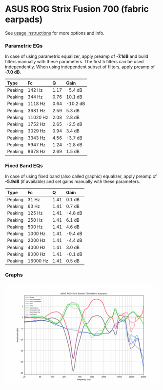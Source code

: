 # ASUS ROG Strix Fusion 700 (fabric earpads)
See [usage instructions](https://github.com/jaakkopasanen/AutoEq#usage) for more options and info.

### Parametric EQs
In case of using parametric equalizer, apply preamp of **-7.1dB** and build filters manually
with these parameters. The first 5 filters can be used independently.
When using independent subset of filters, apply preamp of **-7.0 dB**.

| Type    | Fc       |    Q | Gain     |
|:--------|:---------|:-----|:---------|
| Peaking | 142 Hz   | 1.17 | -5.4 dB  |
| Peaking | 344 Hz   | 0.76 | 10.1 dB  |
| Peaking | 1118 Hz  | 0.64 | -10.2 dB |
| Peaking | 3681 Hz  | 2.59 | 5.3 dB   |
| Peaking | 11020 Hz | 2.08 | 2.8 dB   |
| Peaking | 1752 Hz  | 2.65 | -2.5 dB  |
| Peaking | 3029 Hz  | 0.94 | 3.4 dB   |
| Peaking | 3343 Hz  | 4.56 | -3.7 dB  |
| Peaking | 5947 Hz  | 1.24 | -2.8 dB  |
| Peaking | 8678 Hz  | 2.69 | 1.5 dB   |

### Fixed Band EQs
In case of using fixed band (also called graphic) equalizer, apply preamp of **-5.9dB**
(if available) and set gains manually with these parameters.

| Type    | Fc       |    Q | Gain    |
|:--------|:---------|:-----|:--------|
| Peaking | 31 Hz    | 1.41 | 0.1 dB  |
| Peaking | 63 Hz    | 1.41 | 0.7 dB  |
| Peaking | 125 Hz   | 1.41 | -4.8 dB |
| Peaking | 250 Hz   | 1.41 | 6.1 dB  |
| Peaking | 500 Hz   | 1.41 | 4.6 dB  |
| Peaking | 1000 Hz  | 1.41 | -9.4 dB |
| Peaking | 2000 Hz  | 1.41 | -4.4 dB |
| Peaking | 4000 Hz  | 1.41 | 3.0 dB  |
| Peaking | 8000 Hz  | 1.41 | -0.1 dB |
| Peaking | 16000 Hz | 1.41 | 0.5 dB  |

### Graphs
![](./ASUS%20ROG%20Strix%20Fusion%20700%20(fabric%20earpads).png)